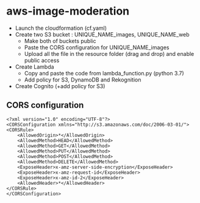 # aws-image-moderation
 
* Launch the cloudformation (cf.yaml)
* Create two S3 bucket : UNIQUE_NAME_images, UNIQUE_NAME_web
  * Make both of buckets public
  * Paste the CORS configuration for UNIQUE_NAME_images
  * Upload all the file in the resource folder (drag and drop) and enable public access
* Create Lambda 
  * Copy and paste the code from lambda_function.py (python 3.7)
  * Add policy for S3, DynamoDB and Rekognition
* Create Cognito (+add policy for S3)



## CORS configuration
```
<?xml version="1.0" encoding="UTF-8"?>
<CORSConfiguration xmlns="http://s3.amazonaws.com/doc/2006-03-01/">
<CORSRule>
    <AllowedOrigin>*</AllowedOrigin>
    <AllowedMethod>HEAD</AllowedMethod>
    <AllowedMethod>GET</AllowedMethod>
    <AllowedMethod>PUT</AllowedMethod>
    <AllowedMethod>POST</AllowedMethod>
    <AllowedMethod>DELETE</AllowedMethod>
    <ExposeHeader>x-amz-server-side-encryption</ExposeHeader>
    <ExposeHeader>x-amz-request-id</ExposeHeader>
    <ExposeHeader>x-amz-id-2</ExposeHeader>
    <AllowedHeader>*</AllowedHeader>
</CORSRule>
</CORSConfiguration>
```
